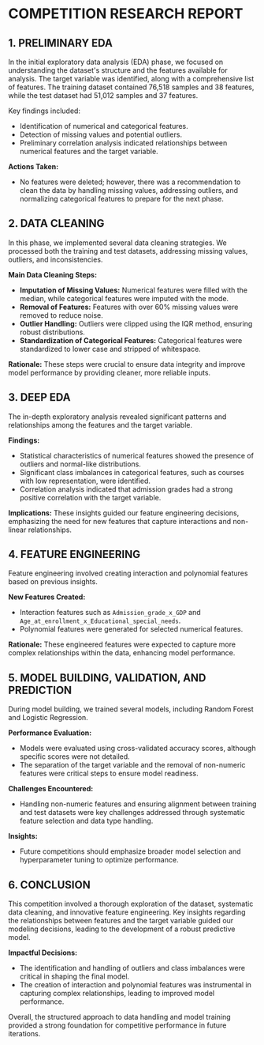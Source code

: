 # COMPETITION RESEARCH REPORT

## 1. PRELIMINARY EDA
In the initial exploratory data analysis (EDA) phase, we focused on understanding the dataset's structure and the features available for analysis. The target variable was identified, along with a comprehensive list of features. The training dataset contained 76,518 samples and 38 features, while the test dataset had 51,012 samples and 37 features.

Key findings included:
- Identification of numerical and categorical features.
- Detection of missing values and potential outliers.
- Preliminary correlation analysis indicated relationships between numerical features and the target variable.

**Actions Taken:**
- No features were deleted; however, there was a recommendation to clean the data by handling missing values, addressing outliers, and normalizing categorical features to prepare for the next phase.

## 2. DATA CLEANING
In this phase, we implemented several data cleaning strategies. We processed both the training and test datasets, addressing missing values, outliers, and inconsistencies.

**Main Data Cleaning Steps:**
- **Imputation of Missing Values:** Numerical features were filled with the median, while categorical features were imputed with the mode.
- **Removal of Features:** Features with over 60% missing values were removed to reduce noise.
- **Outlier Handling:** Outliers were clipped using the IQR method, ensuring robust distributions.
- **Standardization of Categorical Features:** Categorical features were standardized to lower case and stripped of whitespace.

**Rationale:**
These steps were crucial to ensure data integrity and improve model performance by providing cleaner, more reliable inputs.

## 3. DEEP EDA
The in-depth exploratory analysis revealed significant patterns and relationships among the features and the target variable.

**Findings:**
- Statistical characteristics of numerical features showed the presence of outliers and normal-like distributions.
- Significant class imbalances in categorical features, such as courses with low representation, were identified.
- Correlation analysis indicated that admission grades had a strong positive correlation with the target variable.

**Implications:**
These insights guided our feature engineering decisions, emphasizing the need for new features that capture interactions and non-linear relationships.

## 4. FEATURE ENGINEERING
Feature engineering involved creating interaction and polynomial features based on previous insights.

**New Features Created:**
- Interaction features such as `Admission_grade_x_GDP` and `Age_at_enrollment_x_Educational_special_needs`.
- Polynomial features were generated for selected numerical features.

**Rationale:**
These engineered features were expected to capture more complex relationships within the data, enhancing model performance.

## 5. MODEL BUILDING, VALIDATION, AND PREDICTION
During model building, we trained several models, including Random Forest and Logistic Regression.

**Performance Evaluation:**
- Models were evaluated using cross-validated accuracy scores, although specific scores were not detailed.
- The separation of the target variable and the removal of non-numeric features were critical steps to ensure model readiness.

**Challenges Encountered:**
- Handling non-numeric features and ensuring alignment between training and test datasets were key challenges addressed through systematic feature selection and data type handling.

**Insights:**
- Future competitions should emphasize broader model selection and hyperparameter tuning to optimize performance.

## 6. CONCLUSION
This competition involved a thorough exploration of the dataset, systematic data cleaning, and innovative feature engineering. Key insights regarding the relationships between features and the target variable guided our modeling decisions, leading to the development of a robust predictive model.

**Impactful Decisions:**
- The identification and handling of outliers and class imbalances were critical in shaping the final model.
- The creation of interaction and polynomial features was instrumental in capturing complex relationships, leading to improved model performance.

Overall, the structured approach to data handling and model training provided a strong foundation for competitive performance in future iterations.